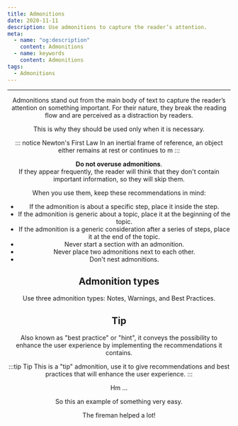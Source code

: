 ```yaml
---
title: Admonitions
date: 2020-11-11
description: Use admonitions to capture the reader’s attention.
meta:
  - name: "og:description"
    content: Admonitions
  - name: keywords
    content: Admonitions
tags:
  - Admonitions
---
```


<Header/>

---

Admonitions stand out from the main body of text to capture the reader’s attention on something important.
For their nature, they break the reading flow and are perceived as a distraction by readers.

This is why they should be used only when it is necessary.

::: notice Newton's First Law
In an inertial frame of reference, an object either remains at rest or continues to m
:::

**Do not overuse admonitions**.<br>
If they appear frequently, the reader will think that they don't contain important information, so they will skip them.

When you use them, keep these recommendations in mind:

- If the admonition is about a specific step, place it inside the step.
- If the admonition is generic about a topic, place it at the beginning of the topic.
- If the admonition is a generic consideration after a series of steps, place it at the end of the topic.
- Never start a section with an admonition.
- Never place two admonitions next to each other.
- Don't nest admonitions.

## Admonition types

Use three admonition types: Notes, Warnings, and Best Practices.

## Tip

Also known as "best practice" or "hint", it conveys the possibility to enhance the user experience by implementing the recommendations it contains.

:::tip Tip
This is a "tip" admonition, use it to give recommendations and best practices that will enhance the user experience.
:::

Hm ...

So this an example of something very easy.

The fireman helped a lot!